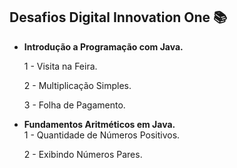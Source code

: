 ## Desafios Digital Innovation One :books:



* **Introdução a Programação com Java.**<br/>

  1 - Visita na Feira.

  2 - Multiplicação Simples.

  3 -  Folha de Pagamento.

  

* **Fundamentos Aritméticos em Java.** <br/>
  1 - Quantidade de Números Positivos.

  2 - Exibindo Números Pares.